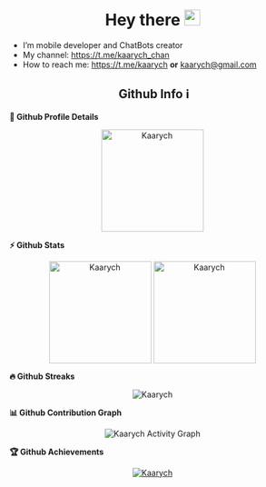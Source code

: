 <h1 align="center">
  Hey there <img src="https://media.giphy.com/media/hvRJCLFzcasrR4ia7z/giphy.gif" width="28">
   <!-- I'm <a href="https://t.me/kaarych">Andrey Karchevsky</a>!  -->
</h1>

- I’m mobile developer and ChatBots creator
- My channel: https://t.me/kaarych_chan
- How to reach me: https://t.me/kaarych  **or** kaarych@gmail.com

<h2 align=center>&nbsp;Github Info ℹ️</h2>
	
  <summary><b>🔎 Github Profile Details</b></summary>
<p align="center"><img height="180em" src="https://github-profile-summary-cards.vercel.app/api/cards/profile-details?username=kaarych&theme=github_dark" alt="Kaarych" align = "center"/></p>

  <summary><b>⚡ Github Stats</b></summary>
<p align="center"><img height="180em" src="https://github-readme-stats.vercel.app/api?username=Kaarych&hide_border=true&count_private=true&show_icons=true&theme=radical" alt="Kaarych" align = "center"/>
<img height="180em" src="https://github-readme-stats.vercel.app/api/top-langs?username=Kaarych&show_icons=true&locale=en&layout=compact&hide_border=true&theme=radical" alt="Kaarych" align = "center"/></p>

 <summary><b>🔥 Github Streaks</b></summary>
<p align="center"><img src="https://github-readme-streak-stats.herokuapp.com/?user=Kaarych&theme=black-ice&hide_border=true&stroke=0000&background=0D1117&ring=e05397&fire=e05397&currStreakLabel=e05397" alt="Kaarych" /></p>

<summary><b>📊 Github Contribution Graph</b></summary>
<p align="center"<a href="#"><img alt="Kaarych Activity Graph" src="https://activity-graph.herokuapp.com/graph?username=Kaarych&bg_color=0D1117&color=e05397&line=e05397&point=FFFFFF&hide_border=true&" /></a></p>
<!-- </details>
<details>    -->
 <summary><b>🏆 Github Achievements</b></summary>
<p align="center"> <a href="https://github.com/Kaarych"><img src="https://github-profile-trophy.vercel.app/?username=Kaarych&margin-w=5&theme=radical" alt="Kaarych" /></a> </p>
